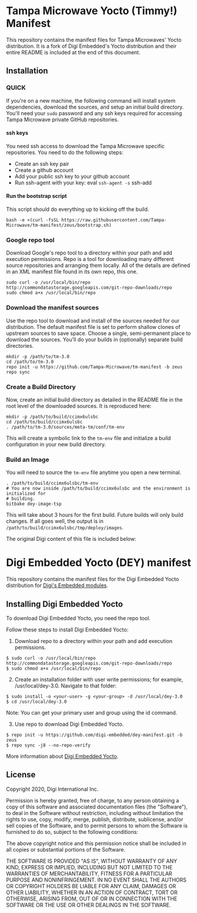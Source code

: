 # Tampa Microwave Yocto (Timmy!) Manifest

This repository contains the manifest files for Tampa Microwaves' Yocto distribution. It is a fork of Digi Embedded's Yocto distribution and their entire README is included at the end of this document.

## Installation

### QUICK

If you're on a new machine, the following command will install system dependencies, download the sources, and setup an initial build directory. You'll need your `sudo` password and any ssh keys required for accessing Tampa Microwave private GitHub repositories.

#### ssh keys

You need ssh access to download the Tampa Microwave specific repositories. You need to do the following steps:

* Create an ssh key pair
* Create a github account
* Add your public ssh key to your github account
* Run ssh-agent with your key:
    eval `ssh-agent -s`
    ssh-add

#### Run the bootstrap script

This script should do everything up to kicking off the build.

```shell
bash -e <(curl -fsSL https://raw.githubusercontent.com/Tampa-Microwave/tm-manifest/zeus/bootstrap.sh)
```

### Google repo tool

Download Google's repo tool to a directory within your path and add execution
permissions. Repo is a tool for downloading many different source repositories
and arranging them locally. All of the details are defined in an XML manifest
file found in its own repo, this one.

```shell
sudo curl -o /usr/local/bin/repo http://commondatastorage.googleapis.com/git-repo-downloads/repo
sudo chmod a+x /usr/local/bin/repo
```

### Download the manifest sources

Use the repo tool to download and install of the sources needed for our
distribution. The default manifest file is set to perform shallow clones of
upstream sources to save space. Choose a single, semi-permanent place to
download the sources. You'll do your builds in (optionally) separate build
directories.

```shell
mkdir -p /path/to/tm-3.0
cd /path/to/tm-3.0
repo init -u https://github.com/Tampa-Microwave/tm-manifest -b zeus
repo sync
```

### Create a Build Directory

Now, create an initial build directory as detailed in the README file in the
root level of the downloaded sources. It is reproduced here:

```shell
mkdir -p /path/to/build/ccimx6ulsbc
cd /path/to/build/ccimx6ulsbc
. /path/to/tm-3.0/sources/meta-tm/conf/tm-env
```

This will create a symbolic link to the `tm-env` file and initialize a build
configuration in your new build directory.

### Build an Image

You will need to source the `tm-env` file anytime you open a new terminal.

```shell
. /path/to/build/ccimx6ulsbc/tm-env
# You are now inside /path/to/build/ccimx6ulsbc and the environment is initialized for
# building.
bitbake dey-image-tsp
```

This will take about 3 hours for the first build. Future builds will only build
changes. If all goes well, the output is in `/path/to/build/ccimx6ulsbc/tmp/deploy/images`.

The original Digi content of this file is included below:

Digi Embedded Yocto (DEY) manifest
==================================

This repository contains the manifest files for the Digi Embedded Yocto
distribution for [Digi's Embedded modules](https://www.digi.com/products/embedded-systems).

Installing Digi Embedded Yocto
------------------------------

To download Digi Embedded Yocto, you need the repo tool.

Follow these steps to install Digi Embedded Yocto:

1. Download repo to a directory within your path and add execution permissions.

```
$ sudo curl -o /usr/local/bin/repo http://commondatastorage.googleapis.com/git-repo-downloads/repo
$ sudo chmod a+x /usr/local/bin/repo
```

2. Create an installation folder with user write permissions; for example, /usr/local/dey-3.0. Navigate to that folder:

```
$ sudo install -o <your-user> -g <your-group> -d /usr/local/dey-3.0
$ cd /usr/local/dey-3.0
```

Note: You can get your primary user and group using the id command.

3. Use repo to download Digi Embedded Yocto.

```
$ repo init -u https://github.com/digi-embedded/dey-manifest.git -b zeus
$ repo sync -j8 --no-repo-verify
```

More information about [Digi Embedded Yocto](https://github.com/digi-embedded/meta-digi).

License
-------
Copyright 2020, Digi International Inc.

Permission is hereby granted, free of charge, to any person obtaining a copy
of this software and associated documentation files (the "Software"), to deal
in the Software without restriction, including without limitation the rights
to use, copy, modify, merge, publish, distribute, sublicense, and/or sell
copies of the Software, and to permit persons to whom the Software is
furnished to do so, subject to the following conditions:

The above copyright notice and this permission notice shall be included in all
copies or substantial portions of the Software.

THE SOFTWARE IS PROVIDED "AS IS", WITHOUT WARRANTY OF ANY KIND, EXPRESS OR
IMPLIED, INCLUDING BUT NOT LIMITED TO THE WARRANTIES OF MERCHANTABILITY,
FITNESS FOR A PARTICULAR PURPOSE AND NONINFRINGEMENT. IN NO EVENT SHALL THE
AUTHORS OR COPYRIGHT HOLDERS BE LIABLE FOR ANY CLAIM, DAMAGES OR OTHER
LIABILITY, WHETHER IN AN ACTION OF CONTRACT, TORT OR OTHERWISE, ARISING FROM,
OUT OF OR IN CONNECTION WITH THE SOFTWARE OR THE USE OR OTHER DEALINGS IN THE
SOFTWARE.
